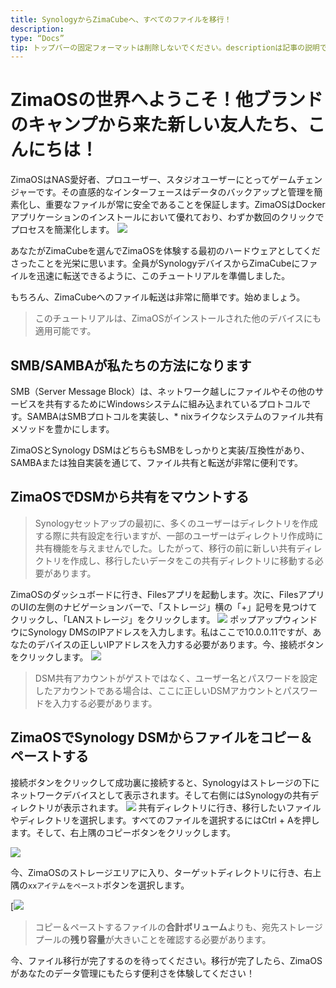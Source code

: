 ```yaml
---
title: SynologyからZimaCubeへ、すべてのファイルを移行！
description:
type: “Docs”
tip: トップバーの固定フォーマットは削除しないでください。descriptionは記事の説明で、入力しない場合は最初の段落の内容が切り取られます。
---
```

# ZimaOSの世界へようこそ！他ブランドのキャンプから来た新しい友人たち、こんにちは！

ZimaOSはNAS愛好者、プロユーザー、スタジオユーザーにとってゲームチェンジャーです。その直感的なインターフェースはデータのバックアップと管理を簡素化し、重要なファイルが常に安全であることを保証します。ZimaOSはDockerアプリケーションのインストールにおいて優れており、わずか数回のクリックでプロセスを簡潔化します。
![](https://manage.icewhale.io/api/static/docs/1722482124812_image.png)

あなたがZimaCubeを選んでZimaOSを体験する最初のハードウェアとしてくださったことを光栄に思います。全員がSynologyデバイスからZimaCubeにファイルを迅速に転送できるように、このチュートリアルを準備しました。

もちろん、ZimaCubeへのファイル転送は非常に簡単です。始めましょう。

>このチュートリアルは、ZimaOSがインストールされた他のデバイスにも適用可能です。

## SMB/SAMBAが私たちの方法になります
SMB（Server Message Block）は、ネットワーク越しにファイルやその他のサービスを共有するためにWindowsシステムに組み込まれているプロトコルです。SAMBAはSMBプロトコルを実装し、* nixライクなシステムのファイル共有メソッドを豊かにします。

ZimaOSとSynology DSMはどちらもSMBをしっかりと実装/互換性があり、SAMBAまたは独自実装を通じて、ファイル共有と転送が非常に便利です。

## ZimaOSでDSMから共有をマウントする
>Synologyセットアップの最初に、多くのユーザーはディレクトリを作成する際に共有設定を行いますが、一部のユーザーはディレクトリ作成時に共有機能を与えませんでした。したがって、移行の前に新しい共有ディレクトリを作成し、移行したいデータをこの共有ディレクトリに移動する必要があります。

ZimaOSのダッシュボードに行き、Filesアプリを起動します。次に、FilesアプリのUIの左側のナビゲーションバーで、「ストレージ」横の「+」記号を見つけてクリックし、「LANストレージ」をクリックします。
![](https://manage.icewhale.io/api/static/docs/1722482274183_image.png)
ポップアップウィンドウにSynology DMSのIPアドレスを入力します。私はここで10.0.0.11ですが、あなたのデバイスの正しいIPアドレスを入力する必要があります。今、接続ボタンをクリックします。
![](https://manage.icewhale.io/api/static/docs/1722482301030_image.png)
>DSM共有アカウントがゲストではなく、ユーザー名とパスワードを設定したアカウントである場合は、ここに正しいDSMアカウントとパスワードを入力する必要があります。

## ZimaOSでSynology DSMからファイルをコピー＆ペーストする
接続ボタンをクリックして成功裏に接続すると、Synologyはストレージの下にネットワークデバイスとして表示されます。そして右側にはSynologyの共有ディレクトリが表示されます。
![](https://manage.icewhale.io/api/static/docs/1722482333599_image.png)
共有ディレクトリに行き、移行したいファイルやディレクトリを選択します。すべてのファイルを選択するにはCtrl + Aを押します。そして、右上隅のコピーボタンをクリックします。

![](https://manage.icewhale.io/api/static/docs/1722482355535_copyImage.png)

今、ZimaOSのストレージエリアに入り、ターゲットディレクトリに行き、右上隅の`xxアイテムをペースト`ボタンを選択します。

[![](https://manage.icewhale.io/api/static/docs/1722482356366_copyImage.jpeg)

> コピー＆ペーストするファイルの**合計ボリューム**よりも、宛先ストレージプールの**残り容量**が大きいことを確認する必要があります。

今、ファイル移行が完了するのを待ってください。移行が完了したら、ZimaOSがあなたのデータ管理にもたらす便利さを体験してください！